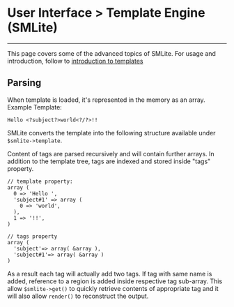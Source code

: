 # User Interface > Template Engine (SMLite)
----

This page covers some of the advanced topics of SMLite. For usage and introduction, follow to [introduction to templates](template-engine/introduction-to-templates.md "introduction to templates")

## Parsing
When template is loaded, it's represented in the memory as an array. Example Template:

    Hello <?subject?>world<?/?>!!
SMLite converts the template into the following structure available under `$smlite->template`.

Content of tags are parsed recursively and will contain further arrays. In addition to the template tree, tags are indexed and stored inside "tags" property.

    // template property:
    array ( 
      0 => 'Hello ', 
      'subject#1' => array ( 
        0 => 'world', 
      ), 
      1 => '!!', 
    )

    // tags property
    array (
      'subject'=> array( &array ),
      'subject#1'=> array( &array )
    )
As a result each tag will actually add two tags. If tag with same name is added, reference to a region is added inside respective tag sub-array. This allow `$smlite->get()` to quickly retrieve contents of appropriate tag and it will also allow `render()` to reconstruct the output.